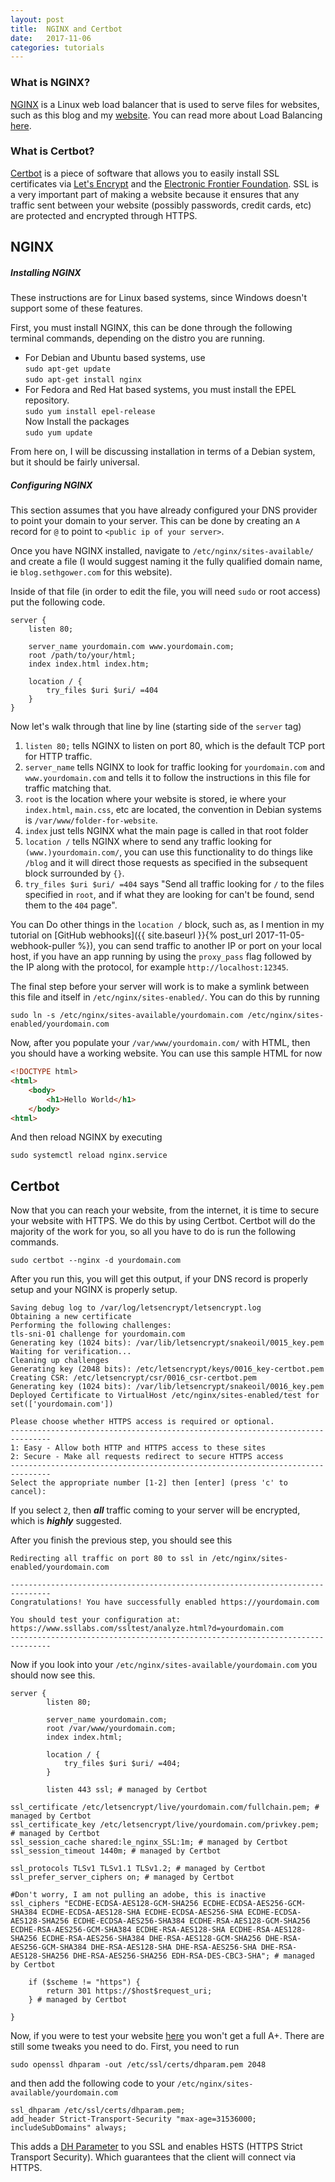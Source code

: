 ```yaml
---
layout: post
title:  NGINX and Certbot
date:   2017-11-06
categories: tutorials
---
```

### What is NGINX?

[NGINX](https://nginx.com) is a Linux web load balancer that is used to serve files for websites, such as this blog and my [website](https://sethgower.com). You can read more about Load Balancing [here](https://en.wikipedia.org/wiki/Load_balancing_(computing)).

### What is Certbot?

[Certbot](https://certbot.eff.org/) is a piece of software that allows you to easily install SSL certificates via [Let's Encrypt](https://letsencrypt.org/) and the [Electronic Frontier Foundation](https://www.eff.org/). SSL is a very important part of making a website because it ensures that any traffic sent between your website (possibly passwords, credit cards, etc) are protected and encrypted through HTTPS.

## NGINX

##### Installing NGINX
These instructions are for Linux based systems, since Windows doesn't support some of these features.

First, you must install NGINX, this can be done through the following terminal commands, depending on the distro you are running.

- For Debian and Ubuntu based systems, use <br>
    `sudo apt-get update` <br>
    `sudo apt-get install nginx`
- For Fedora and Red Hat based systems, you must install the EPEL repository. <br>
    `sudo yum install epel-release`<br>
    Now Install the packages <br>
    `sudo yum update`

From here on, I will be discussing installation in terms of a Debian system, but it should be fairly universal.

##### Configuring NGINX

This section assumes that you have already configured your DNS provider to point your domain to your server. This can be done by creating an `A` record for `@` to point to `<public ip of your server>`.

Once you have NGINX installed, navigate to `/etc/nginx/sites-available/` and create a file (I would suggest naming it the fully qualified domain name, ie `blog.sethgower.com` for this website).

Inside of that file (in order to edit the file, you will need `sudo` or root access) put the following code.
```numbered
server {
    listen 80;

    server_name yourdomain.com www.yourdomain.com;
    root /path/to/your/html;
    index index.html index.htm;

    location / {
        try_files $uri $uri/ =404
    }
}
```
Now let's walk through that line by line (starting side of the `server` tag)

1. `listen 80;` tells NGINX to listen on port 80, which is the default TCP port for HTTP traffic.
2. `server_name` tells NGINX to look for traffic looking for `yourdomain.com` and `www.yourdomain.com` and tells it to follow the instructions in this file for traffic matching that.
3. `root` is the location where your website is stored, ie where your `index.html`, `main.css`, etc are located, the convention in Debian systems is `/var/www/folder-for-website`.
4. `index` just tells NGINX what the main page is called in that root folder
5. `location /` tells NGINX where to send any traffic looking for `(www.)yourdomain.com/`, you can use this functionality to do things like `/blog` and it will direct those requests as specified in the subsequent block surrounded by `{}`.
6. `try_files $uri $uri/ =404` says "Send all traffic looking for `/` to the files specified in `root`, and if what they are looking for can't be found, send them to the `404` page".

You can Do other things in the `location /` block, such as, as I mention in my tutorial on [GitHub webhooks]({{ site.baseurl }}{% post_url 2017-11-05-webhook-puller %}), you can send traffic to another IP or port on your local host, if you have an app running by using the `proxy_pass` flag followed by the IP along with the protocol, for example `http://localhost:12345`.

The final step before your server will work is to make a symlink between this file and itself in `/etc/nginx/sites-enabled/`. You can do this by running
```
sudo ln -s /etc/nginx/sites-available/yourdomain.com /etc/nginx/sites-enabled/yourdomain.com
```

Now, after you populate your `/var/www/yourdomain.com/` with HTML, then you should have a working website. You can use this sample HTML for now
```html
<!DOCTYPE html>
<html>
    <body>
        <h1>Hello World</h1>
    </body>
<html>
```
And then reload NGINX by executing
```
sudo systemctl reload nginx.service
```

## Certbot

Now that you can reach your website, from the internet, it is time to secure your website with HTTPS. We do this by using Certbot. Certbot will do the majority of the work for you, so all you have to do is run the following commands.

```shell
sudo certbot --nginx -d yourdomain.com
```

After you run this, you will get this output, if your DNS record is properly setup and your NGINX is properly setup.

```
Saving debug log to /var/log/letsencrypt/letsencrypt.log
Obtaining a new certificate
Performing the following challenges:
tls-sni-01 challenge for yourdomain.com
Generating key (1024 bits): /var/lib/letsencrypt/snakeoil/0015_key.pem
Waiting for verification...
Cleaning up challenges
Generating key (2048 bits): /etc/letsencrypt/keys/0016_key-certbot.pem
Creating CSR: /etc/letsencrypt/csr/0016_csr-certbot.pem
Generating key (1024 bits): /var/lib/letsencrypt/snakeoil/0016_key.pem
Deployed Certificate to VirtualHost /etc/nginx/sites-enabled/test for set(['yourdomain.com'])

Please choose whether HTTPS access is required or optional.
-------------------------------------------------------------------------------
1: Easy - Allow both HTTP and HTTPS access to these sites
2: Secure - Make all requests redirect to secure HTTPS access
-------------------------------------------------------------------------------
Select the appropriate number [1-2] then [enter] (press 'c' to cancel):
```

If you select `2`, then ***all*** traffic coming to your server will be encrypted, which is ***highly*** suggested.

After you finish the previous step, you should see this

```
Redirecting all traffic on port 80 to ssl in /etc/nginx/sites-enabled/yourdomain.com

-------------------------------------------------------------------------------
Congratulations! You have successfully enabled https://yourdomain.com

You should test your configuration at:
https://www.ssllabs.com/ssltest/analyze.html?d=yourdomain.com
-------------------------------------------------------------------------------
```

Now if you look into your `/etc/nginx/sites-available/yourdomain.com` you should now see this.


```
server {
        listen 80;

        server_name yourdomain.com;
        root /var/www/yourdomain.com;
        index index.html;

        location / {
            try_files $uri $uri/ =404;
        }

        listen 443 ssl; # managed by Certbot

ssl_certificate /etc/letsencrypt/live/yourdomain.com/fullchain.pem; # managed by Certbot
ssl_certificate_key /etc/letsencrypt/live/yourdomain.com/privkey.pem; # managed by Certbot
ssl_session_cache shared:le_nginx_SSL:1m; # managed by Certbot
ssl_session_timeout 1440m; # managed by Certbot

ssl_protocols TLSv1 TLSv1.1 TLSv1.2; # managed by Certbot
ssl_prefer_server_ciphers on; # managed by Certbot

#Don't worry, I am not pulling an adobe, this is inactive
ssl_ciphers "ECDHE-ECDSA-AES128-GCM-SHA256 ECDHE-ECDSA-AES256-GCM-SHA384 ECDHE-ECDSA-AES128-SHA ECDHE-ECDSA-AES256-SHA ECDHE-ECDSA-AES128-SHA256 ECDHE-ECDSA-AES256-SHA384 ECDHE-RSA-AES128-GCM-SHA256 ECDHE-RSA-AES256-GCM-SHA384 ECDHE-RSA-AES128-SHA ECDHE-RSA-AES128-SHA256 ECDHE-RSA-AES256-SHA384 DHE-RSA-AES128-GCM-SHA256 DHE-RSA-AES256-GCM-SHA384 DHE-RSA-AES128-SHA DHE-RSA-AES256-SHA DHE-RSA-AES128-SHA256 DHE-RSA-AES256-SHA256 EDH-RSA-DES-CBC3-SHA"; # managed by Certbot

    if ($scheme != "https") {
        return 301 https://$host$request_uri;
    } # managed by Certbot

}
```

Now, if you were to test your website [here](https://www.ssllabs.com/ssltest/) you won't get a full A+. There are still some tweaks you need to do. First, you need to run

```
sudo openssl dhparam -out /etc/ssl/certs/dhparam.pem 2048
```
and then add the following code to your `/etc/nginx/sites-available/yourdomain.com`


```
ssl_dhparam /etc/ssl/certs/dhparam.pem;
add_header Strict-Transport-Security "max-age=31536000; includeSubDomains" always;
```

This adds a [DH Parameter](https://security.stackexchange.com/questions/94390/whats-the-purpose-of-dh-parameters) to you SSL and enables HSTS (HTTPS Strict Transport Security). Which guarantees that the client will connect via HTTPS. 
